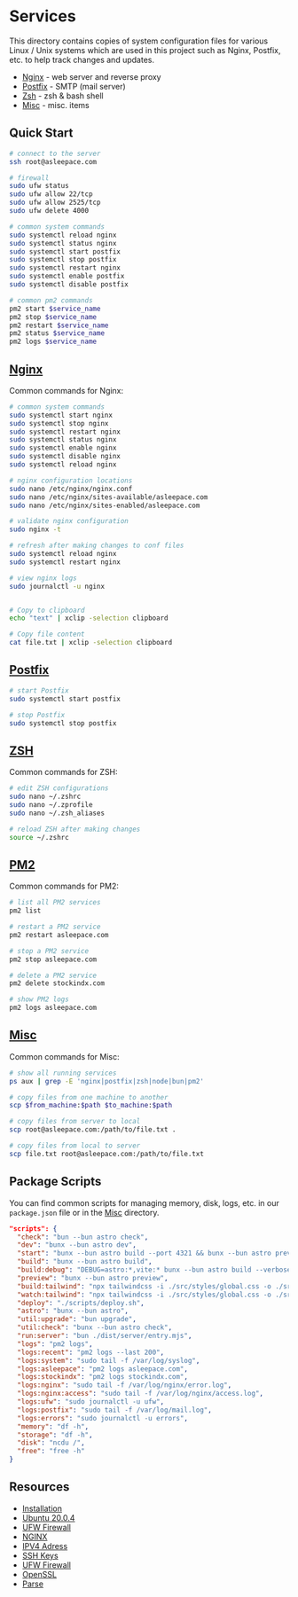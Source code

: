 # Services

This directory contains copies of system configuration files for various Linux / Unix systems which are used in this project such as Nginx, Postfix, etc. to help track changes and updates.

- [Nginx](./nginx/) - web server and reverse proxy
- [Postfix](./smtp/) - SMTP (mail server)
- [Zsh](./zsh/) - zsh & bash shell
- [Misc](./misc/) - misc. items

## Quick Start

```bash
# connect to the server
ssh root@asleepace.com

# firewall
sudo ufw status
sudo ufw allow 22/tcp
sudo ufw allow 2525/tcp
sudo ufw delete 4000

# common system commands
sudo systemctl reload nginx
sudo systemctl status nginx
sudo systemctl start postfix
sudo systemctl stop postfix
sudo systemctl restart nginx
sudo systemctl enable postfix
sudo systemctl disable postfix

# common pm2 commands
pm2 start $service_name
pm2 stop $service_name
pm2 restart $service_name
pm2 status $service_name
pm2 logs $service_name
```

## [Nginx](./nginx/ABOUT.md)

Common commands for Nginx:

```bash
# common system commands
sudo systemctl start nginx
sudo systemctl stop nginx
sudo systemctl restart nginx
sudo systemctl status nginx
sudo systemctl enable nginx
sudo systemctl disable nginx
sudo systemctl reload nginx

# nginx configuration locations
sudo nano /etc/nginx/nginx.conf
sudo nano /etc/nginx/sites-available/asleepace.com
sudo nano /etc/nginx/sites-enabled/asleepace.com

# validate nginx configuration
sudo nginx -t

# refresh after making changes to conf files
sudo systemctl reload nginx
sudo systemctl restart nginx

# view nginx logs
sudo journalctl -u nginx


# Copy to clipboard
echo "text" | xclip -selection clipboard

# Copy file content
cat file.txt | xclip -selection clipboard
```

## [Postfix](./smtp/ABOUT.md)

```bash
# start Postfix
sudo systemctl start postfix

# stop Postfix
sudo systemctl stop postfix
```

## [ZSH](./zsh/ABOUT.md)

Common commands for ZSH:

```bash
# edit ZSH configurations
sudo nano ~/.zshrc
sudo nano ~/.zprofile
sudo nano ~/.zsh_aliases

# reload ZSH after making changes
source ~/.zshrc
```

## [PM2](./pm2/ABOUT.md)

Common commands for PM2:

```bash
# list all PM2 services
pm2 list

# restart a PM2 service
pm2 restart asleepace.com

# stop a PM2 service
pm2 stop asleepace.com

# delete a PM2 service
pm2 delete stockindx.com

# show PM2 logs
pm2 logs asleepace.com
```

## [Misc](./misc/ABOUT.md)

Common commands for Misc:

```bash
# show all running services
ps aux | grep -E 'nginx|postfix|zsh|node|bun|pm2'

# copy files from one machine to another
scp $from_machine:$path $to_machine:$path

# copy files from server to local
scp root@asleepace.com:/path/to/file.txt .

# copy files from local to server
scp file.txt root@asleepace.com:/path/to/file.txt
```

## Package Scripts

You can find common scripts for managing memory, disk, logs, etc. in our `package.json` file or in the [Misc](./misc/ABOUT.md) directory.

```json
"scripts": {
  "check": "bun --bun astro check",
  "dev": "bunx --bun astro dev",
  "start": "bunx --bun astro build --port 4321 && bunx --bun astro preview --port 4321",
  "build": "bunx --bun astro build",
  "build:debug": "DEBUG=astro:*,vite:* bunx --bun astro build --verbose",
  "preview": "bunx --bun astro preview",
  "build:tailwind": "npx tailwindcss -i ./src/styles/global.css -o ./src/styles/output.css",
  "watch:tailwind": "npx tailwindcss -i ./src/styles/global.css -o ./src/styles/output.css --watch",
  "deploy": "./scripts/deploy.sh",
  "astro": "bunx --bun astro",
  "util:upgrade": "bun upgrade",
  "util:check": "bunx --bun astro check",
  "run:server": "bun ./dist/server/entry.mjs",
  "logs": "pm2 logs",
  "logs:recent": "pm2 logs --last 200",
  "logs:system": "sudo tail -f /var/log/syslog",
  "logs:asleepace": "pm2 logs asleepace.com",
  "logs:stockindx": "pm2 logs stockindx.com",
  "logs:nginx": "sudo tail -f /var/log/nginx/error.log",
  "logs:nginx:access": "sudo tail -f /var/log/nginx/access.log",
  "logs:ufw": "sudo journalctl -u ufw",
  "logs:postfix": "sudo tail -f /var/log/mail.log",
  "logs:errors": "sudo journalctl -u errors",
  "memory": "df -h",
  "storage": "df -h",
  "disk": "ncdu /",
  "free": "free -h"
}
```

## Resources

- [Installation](https://www.digitalocean.com/community/tutorials/how-to-install-nginx-on-ubuntu-20-04)
- [Ubuntu 20.0.4](https://releases.ubuntu.com/20.04/)
- [UFW Firewall](https://www.digitalocean.com/community/tutorials/how-to-set-up-a-firewall-with-ufw-on-ubuntu-18-04)
- [NGINX](https://www.nginx.com/resources/wiki/?_bt=541137080527&_bk=&_bm=b&_bn=g&_bg=125748574545&gclid=CjwKCAjw4KyJBhAbEiwAaAQbE6ZBE80EtqlFLNQ4UHlTNbyCw0tTxKhCbFsAVgTbiHZWxbExVTAasRoCoJIQAvD_BwE)
- [IPV4 Adress](198.199.98.58)
- [SSH Keys](https://docs.github.com/en/github/authenticating-to-github/connecting-to-github-with-ssh)
- [UFW Firewall](https://github.com/soladex/web/blob/main/docs/ufw.md)
- [OpenSSL](https://www.digitalocean.com/community/tutorials/how-to-secure-nginx-with-let-s-encrypt-on-ubuntu-20-04)
- [Parse](https://www.digitalocean.com/community/tutorials/how-to-run-parse-server-on-ubuntu-14-04)
